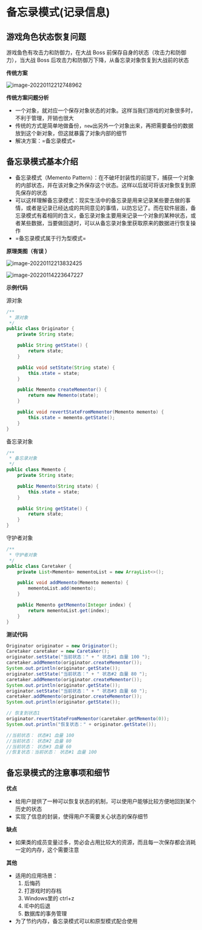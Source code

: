 # 备忘录模式(记录信息)

## 游戏角色状态恢复问题

游戏鱼色有攻击力和防御力，在大战 Boss 前保存自身的状态（攻击力和防御力），当大战 Boss 后攻击力和防御万下降，从备忘录对象恢复到大战前的状态

**传统方案**

![image-20220112212748962](https://s2.loli.net/2022/01/12/3qDw9iHkdWQteUK.png)

**传统方案问题分析**

* 一个对象，就对应一个保存对象状态的对象。这样当我们游戏的对象很多时，不利于管理，开销也很大
* 传统的方式是简单地做备份，`new`出另外一个对象出来，再把需要备份的数据放到这个新对象，但这就暴露了对象内部的细节
* 解决方案：=备忘录模式=

## 备忘录模式基本介绍

* 备忘录模式（Memento Pattern）：在不破坏封装性的前提下，捕获一个对象的内部状态，并在该对象之外保存这个状态。这样以后就可将该对象恢复到原先保存的状态
* 可以这样理解备忘录模式：现实生活中的备忘录是用来记录某些要去做的事情，或者是记录已经达成的共同意见的事情，以防忘记了。而在软件层面，备忘录模式有着相同的含义，备忘录对象主要用来记录一个对象的某种状态，或者某些数据，当要做回退时，可以从备忘录对象里获取原来的数据进行恢复操作
* =备忘录模式属于行为型模式=

**原理类图（有误 ）**

![image-20220112213832425](https://s2.loli.net/2022/01/12/g6VqZ3huAMLHbjK.png)

![image-20220114223647227](https://s2.loli.net/2022/01/14/n3tB2AQZzfJDdqb.png)

**示例代码**

源对象

```java
/**
 * 源对象
 */
public class Originator {
    private String state;

    public String getState() {
        return state;
    }

    public void setState(String state) {
        this.state = state;
    }

    public Memento createMementor() {
        return new Memento(state);
    }

    public void revertStateFromMementor(Memento memento) {
        this.state = memento.getState();
    }
}
```

备忘录对象

```java
/**
 * 备忘录对象
 */
public class Memento {
    private String state;

    public Memento(String state) {
        this.state = state;
    }

    public String getState() {
        return state;
    }
}
```

守护者对象

```java
/**
 * 守护者对象
 */
public class Caretaker {
    private List<Memento> mementoList = new ArrayList<>();

    public void addMemento(Memento memento) {
        mementoList.add(memento);
    }

    public Memento getMemento(Integer index) {
        return mementoList.get(index);
    }
}
```

**测试代码**

```java
Originator originator = new Originator();
Caretaker caretaker = new Caretaker();
originator.setState("当前状态：" + " 状态#1 血量 100 ");
caretaker.addMemento(originator.createMementor());
System.out.println(originator.getState());
originator.setState("当前状态：" + " 状态#2 血量 80 ");
caretaker.addMemento(originator.createMementor());
System.out.println(originator.getState());
originator.setState("当前状态：" + " 状态#3 血量 60 ");
caretaker.addMemento(originator.createMementor());
System.out.println(originator.getState());

// 恢复到状态1
originator.revertStateFromMementor(caretaker.getMemento(0));
System.out.println("恢复状态：" + originator.getState());

//当前状态： 状态#1 血量 100
//当前状态： 状态#2 血量 80
//当前状态： 状态#3 血量 60
//恢复状态：当前状态： 状态#1 血量 100
```

## 备忘录模式的注意事项和细节

**优点**

* 给用户提供了一种可以恢复状态的机制，可以使用户能够比较方便地回到某个历史的状态
* 实现了信息的封装，使得用户不需要关心状态的保存细节

**缺点**

* 如果类的成员变量过多，势必会占用比较大的资源，而且每一次保存都会消耗一定的内存，这个需要注意

**其他**

* 适用的应用场景：
  1. 后悔药
  2. 打游戏时的存档
  3. Windows里的 ctrl+z
  4. IE中的后退
  5. 数据库的事务管理
* 为了节约内存，备忘录模式可以和原型模式配合使用
